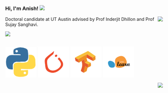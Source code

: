 ### Hi, I'm Anish! <img src="https://media.giphy.com/media/hvRJCLFzcasrR4ia7z/giphy.gif" width="50px">
<img align="right" src="https://github.com/rajput2107/rajput2107/blob/master/Assets/Developer.gif"/>

Doctoral candidate at UT Austin advised by Prof Inderjit Dhillon and Prof Sujay Sanghavi. 
<!--
<a href="https://www.linkedin.com/in/anish-acharya-a98a9383/"><img align="left" src="https://img.shields.io/badge/LinkedIn-0A66C2?&style=for-the-badge&logo=LinkedIn&logoColor=white" /></a>
--> 
<a href="https://scholar.google.com/citations?hl=en&user=uBmgGMAAAAAJ&view_op=list_works&sortby=pubdate"><img align="left" src="https://img.shields.io/badge/Gooogle Scholar-1DA1F2?&style=for-the-badge&logo=googlescholar&logoColor=white" /></a>

<br/><br/>
<p align="left">
  <img src="images/skills/python.gif" width="100">
  <img src="images/pytorch.gif" width="100">
  <img src="images/skills/tensorflow.gif" width="100">
  <img src="images/sklearn.gif" width="100">
</p>
<a href="https://hits.seeyoufarm.com"><img align="right" src="https://hits.seeyoufarm.com/api/count/incr/badge.svg?url=https%3A%2F%2Fgithub.com%2Fanishacharya&count_bg=%2379C83D&title_bg=%23555555&icon=&icon_color=%23E7E7E7&title=hits&edge_flat=false"/></a>

<!--
<a href="https://www.instagram.com/anishacharya91"><img align="left" src="https://img.shields.io/badge/Instagram-E4405F?&style=for-the-badge&logo=Instagram&logoColor=white" /></a>.  
--> 
<!--
<center>
<table>
<tr>
<td><img width="600px" align="center" src="https://github-readme-streak-stats.herokuapp.com?user=anishacharya&theme=dark&hide_border=true&border_radius=6.7&date_format=j%20M%5B%20Y%5D" /></td>
<td><img width="500px" align="left" src="https://github-readme-stats.vercel.app/api?username=anishacharya&count_private=true&show_icons=true&theme=github_dark" /></td>
</tr>   
</table>
</center> 
-->






